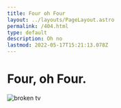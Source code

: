 ```yaml
---
title: Four oh Four
layout: ../layouts/PageLayout.astro
permalink: /404.html
type: default
description: Oh no
lastmod: 2022-05-17T15:21:13.078Z
---
```


# Four, oh Four.

![broken tv](/images/broken.gif)

